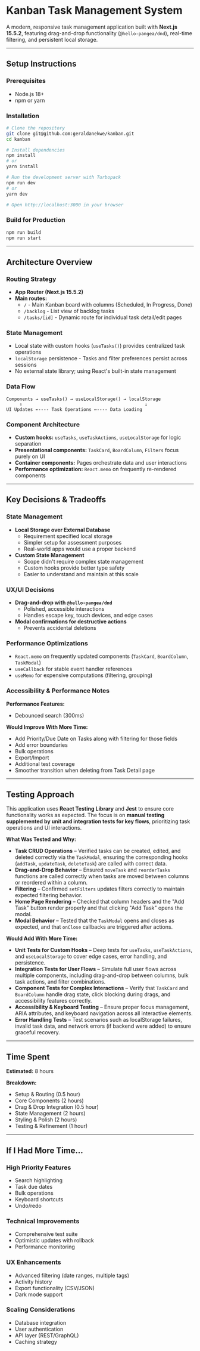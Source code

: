 # Kanban Task Management System

A modern, responsive task management application built with **Next.js 15.5.2**, featuring drag-and-drop functionality (`@hello-pangea/dnd`), real-time filtering, and persistent local storage.

---

## Setup Instructions

### Prerequisites

- Node.js 18+
- npm or yarn

### Installation

```bash
# Clone the repository
git clone git@github.com:geraldanekwe/kanban.git
cd kanban

# Install dependencies
npm install
# or
yarn install

# Run the development server with Turbopack
npm run dev
# or
yarn dev

# Open http://localhost:3000 in your browser
```

### Build for Production

```bash
npm run build
npm run start
```

---

## Architecture Overview

### Routing Strategy

- **App Router (Next.js 15.5.2)**
- **Main routes:**
  - `/` - Main Kanban board with columns (Scheduled, In Progress, Done)
  - `/backlog` - List view of backlog tasks
  - `/tasks/[id]` - Dynamic route for individual task detail/edit pages

### State Management

- Local state with custom hooks (`useTasks()`) provides centralized task operations
- `localStorage` persistence - Tasks and filter preferences persist across sessions
- No external state library; using React's built-in state management

### Data Flow

```
Components → useTasks() → useLocalStorage() → localStorage
     ↑                                              ↓
UI Updates ←---- Task Operations ←---- Data Loading
```

### Component Architecture

- **Custom hooks:** `useTasks`, `useTaskActions`, `useLocalStorage` for logic separation
- **Presentational components:** `TaskCard`, `BoardColumn`, `Filters` focus purely on UI
- **Container components:** Pages orchestrate data and user interactions
- **Performance optimization:** `React.memo` on frequently re-rendered components

---

## Key Decisions & Tradeoffs

### State Management

- **Local Storage over External Database**
  - Requirement specified local storage
  - Simpler setup for assessment purposes
  - Real-world apps would use a proper backend
- **Custom State Management**
  - Scope didn't require complex state management
  - Custom hooks provide better type safety
  - Easier to understand and maintain at this scale

### UX/UI Decisions

- **Drag-and-drop with `@hello-pangea/dnd`**
  - Polished, accessible interactions
  - Handles escape key, touch devices, and edge cases
- **Modal confirmations for destructive actions**
  - Prevents accidental deletions

### Performance Optimizations

- `React.memo` on frequently updated components (`TaskCard`, `BoardColumn`, `TaskModal`)
- `useCallback` for stable event handler references
- `useMemo` for expensive computations (filtering, grouping)

### Accessibility & Performance Notes

**Performance Features:**

- Debounced search (300ms)

**Would Improve With More Time:**

- Add Priority/Due Date on Tasks along with filtering for those fields
- Add error boundaries
- Bulk operations
- Export/Import
- Additional test coverage
- Smoother transition when deleting from Task Detail page

---

## Testing Approach

This application uses **React Testing Library** and **Jest** to ensure core functionality works as expected. The focus is on **manual testing supplemented by unit and integration tests for key flows**, prioritizing task operations and UI interactions.

**What Was Tested and Why:**

- **Task CRUD Operations** – Verified tasks can be created, edited, and deleted correctly via the `TaskModal`, ensuring the corresponding hooks (`addTask`, `updateTask`, `deleteTask`) are called with correct data.
- **Drag-and-Drop Behavior** – Ensured `moveTask` and `reorderTasks` functions are called correctly when tasks are moved between columns or reordered within a column.
- **Filtering** – Confirmed `setFilters` updates filters correctly to maintain expected filtering behavior.
- **Home Page Rendering** – Checked that column headers and the "Add Task" button render properly and that clicking "Add Task" opens the modal.
- **Modal Behavior** – Tested that the `TaskModal` opens and closes as expected, and that `onClose` callbacks are triggered after actions.

**Would Add With More Time:**

- **Unit Tests for Custom Hooks** – Deep tests for `useTasks`, `useTaskActions`, and `useLocalStorage` to cover edge cases, error handling, and persistence.
- **Integration Tests for User Flows** – Simulate full user flows across multiple components, including drag-and-drop between columns, bulk task actions, and filter combinations.
- **Component Tests for Complex Interactions** – Verify that `TaskCard` and `BoardColumn` handle drag state, click blocking during drags, and accessibility features correctly.
- **Accessibility & Keyboard Testing** – Ensure proper focus management, ARIA attributes, and keyboard navigation across all interactive elements.
- **Error Handling Tests** – Test scenarios such as localStorage failures, invalid task data, and network errors (if backend were added) to ensure graceful recovery.

---

## Time Spent

**Estimated:** 8 hours

**Breakdown:**

- Setup & Routing (0.5 hour)
- Core Components (2 hours)
- Drag & Drop Integration (0.5 hour)
- State Management (2 hours)
- Styling & Polish (2 hours)
- Testing & Refinement (1 hour)

---

## If I Had More Time…

### High Priority Features

- Search highlighting
- Task due dates
- Bulk operations
- Keyboard shortcuts
- Undo/redo

### Technical Improvements

- Comprehensive test suite
- Optimistic updates with rollback
- Performance monitoring

### UX Enhancements

- Advanced filtering (date ranges, multiple tags)
- Activity history
- Export functionality (CSV/JSON)
- Dark mode support

### Scaling Considerations

- Database integration
- User authentication
- API layer (REST/GraphQL)
- Caching strategy
